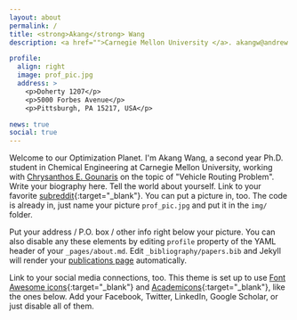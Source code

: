 ```yaml
---
layout: about
permalink: /
title: <strong>Akang</strong> Wang
description: <a href="">Carnegie Mellon University </a>. akangw@andrew.cmu.edu.

profile:
  align: right
  image: prof_pic.jpg
  address: >
    <p>Doherty 1207</p>
    <p>5000 Forbes Avenue</p>
    <p>Pittsburgh, PA 15217, USA</p>

news: true
social: true
---
```


Welcome to our Optimization Planet. I'm Akang Wang, a second year Ph.D. student in Chemical Engineering at Carnegie Mellon University, working with [Chrysanthos E. Gounaris](https://www.cmu.edu/cheme/people/faculty/chrysanthos-e-gounaris.html) on the topic of "Vehicle Routing Problem".  Write your biography here. Tell the world about yourself. Link to your favorite [subreddit](http://reddit.com){:target="\_blank"}. You can put a picture in, too. The code is already in, just name your picture `prof_pic.jpg` and put it in the `img/` folder.

Put your address / P.O. box / other info right below your picture. You can also disable any these elements by editing `profile` property of the YAML header of your `_pages/about.md`. Edit `_bibliography/papers.bib` and Jekyll will render your [publications page](/al-folio/publications/) automatically.

Link to your social media connections, too. This theme is set up to use [Font Awesome icons](http://fortawesome.github.io/Font-Awesome/){:target="\_blank"} and [Academicons](https://jpswalsh.github.io/academicons/){:target="\_blank"}, like the ones below. Add your Facebook, Twitter, LinkedIn, Google Scholar, or just disable all of them.
